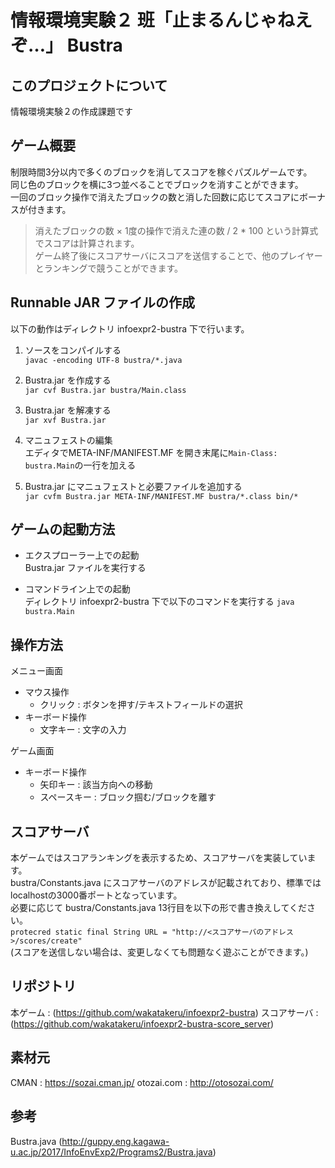 # 情報環境実験２ 班「止まるんじゃねえぞ…」 Bustra

## このプロジェクトについて
情報環境実験２の作成課題です

## ゲーム概要
制限時間3分以内で多くのブロックを消してスコアを稼ぐパズルゲームです。  
同じ色のブロックを横に3つ並べることでブロックを消すことができます。  
一回のブロック操作で消えたブロックの数と消した回数に応じてスコアにボーナスが付きます。  
> 消えたブロックの数 × 1度の操作で消えた連の数 / 2 * 100 という計算式でスコアは計算されます。  
ゲーム終了後にスコアサーバにスコアを送信することで、他のプレイヤーとランキングで競うことができます。  

## Runnable JAR ファイルの作成
以下の動作はディレクトリ infoexpr2-bustra 下で行います。

1. ソースをコンパイルする  
   `javac -encoding UTF-8 bustra/*.java`

2. Bustra.jar を作成する  
   `jar cvf Bustra.jar bustra/Main.class`

3. Bustra.jar を解凍する  
   `jar xvf Bustra.jar`

4. マニュフェストの編集  
   エディタでMETA-INF/MANIFEST.MF を開き末尾に`Main-Class: bustra.Main`の一行を加える

5. Bustra.jar にマニュフェストと必要ファイルを追加する  
   `jar cvfm Bustra.jar META-INF/MANIFEST.MF bustra/*.class bin/*`

## ゲームの起動方法

  - エクスプローラー上での起動  
    Bustra.jar ファイルを実行する

  - コマンドライン上での起動  
    ディレクトリ infoexpr2-bustra 下で以下のコマンドを実行する
    `java bustra.Main`
 
## 操作方法  
メニュー画面  
  - マウス操作
    - クリック   : ボタンを押す/テキストフィールドの選択
  - キーボード操作
    - 文字キー : 文字の入力

ゲーム画面  
  - キーボード操作  
    - 矢印キー   : 該当方向への移動
    - スペースキー : ブロック掴む/ブロックを離す

## スコアサーバ
本ゲームではスコアランキングを表示するため、スコアサーバを実装しています。  
bustra/Constants.java にスコアサーバのアドレスが記載されており、標準ではlocalhostの3000番ポートとなっています。  
必要に応じて bustra/Constants.java 13行目を以下の形で書き換えしてください。  
`protecred static final String URL = "http://<スコアサーバのアドレス>/scores/create"`  
(スコアを送信しない場合は、変更しなくても問題なく遊ぶことができます。)  

## リポジトリ
本ゲーム   : (https://github.com/wakatakeru/infoexpr2-bustra)
スコアサーバ : (https://github.com/wakatakeru/infoexpr2-bustra-score_server)

## 素材元
CMAN       : https://sozai.cman.jp/
otozai.com : http://otosozai.com/

## 参考
Bustra.java (http://guppy.eng.kagawa-u.ac.jp/2017/InfoEnvExp2/Programs2/Bustra.java)
